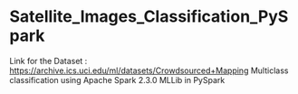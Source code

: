# Satellite_Images_Classification_PySpark
Link for the Dataset : https://archive.ics.uci.edu/ml/datasets/Crowdsourced+Mapping
Multiclass classification using Apache Spark 2.3.0 MLLib in PySpark


